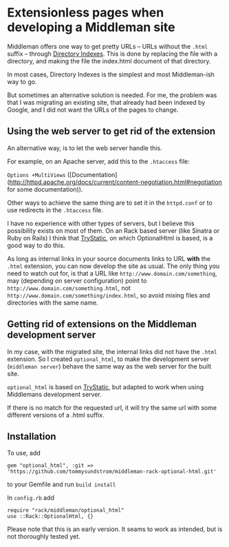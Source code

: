 # Extensionless pages when developing a Middleman site

Middleman offers one way to get pretty URLs – URLs without the `.html` suffix – through [Directory Indexes](http://middlemanapp.com/pretty-urls/). This is done by replacing the file with a directory, and making the file the index.html document of that directory.

In most cases, Directory Indexes is the simplest and most Middleman-ish way to go. 

But sometimes an alternative solution is needed. For me, the problem was that I was migrating an existing site, that already had been indexed by Google, and I did not want the URLs of the pages to change. 

## Using the web server to get rid of the extension
An alternative way, is to let the web server handle this. 

For example, on an Apache server, add this to the `.htaccess` file:

`Options +MultiViews` ([Documentation](http://httpd.apache.org/docs/current/content-negotiation.html#negotiation for some documentation)).
 
Other ways to achieve the same thing are to set it in the `httpd.conf` or to use redirects in the `.htaccess` file.

I have no experience with other types of servers, but I believe this possibility exists on most of them. On an Rack based server (like Sinatra or Ruby on Rails) I think that [TryStatic]( https://github.com/rack/rack-contrib/blob/master/lib/rack/contrib/try_static.rb), on which OptionalHtml is based, is a good way to do this.

As long as internal links in your source documents links to URL **with** the `.html` extension, you can now develop the site as usual. The only thing you need to watch out for, is that a URL like `http://www.domain.com/something`, may (depending on server configuration) point to `http://www.domain.com/something.html`, not `http://www.domain.com/something/index.html`, so avoid mixing files and directories with the same name. 

## Getting rid of extensions on the Middleman development server
In my case, with the migrated site, the internal links did not have the `.html` extension. So I created `optional_html`, to make the development server (`middleman server`) behave the same way as the web server for the built site. 

`optional_html` is based on [TryStatic]( https://github.com/rack/rack-contrib/blob/master/lib/rack/contrib/try_static.rb), but adapted to work when using Middlemans development server. 

If there is no match for the requested url, it will try the same url with some different versions of a .html suffix.

## Installation

To use, add

`gem "optional_html", :git => 'https://github.com/tommysundstrom/middleman-rack-optional-html.git'`

to your Gemfile and run `build install`

In `config.rb` add

```
require "rack/middleman/optional_html"
use ::Rack::OptionalHtml, {}
```

Please note that this is an early version. It seams to work as intended, but is not thoroughly tested yet.
